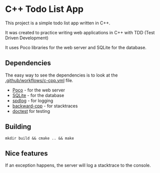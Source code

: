 # C++ Todo List App

This project is a simple todo list app written in C++.

It was created to practice writing web applications in C++ with TDD (Test Driven Development)

It uses Poco libraries for the web server and SQLite for the database.

## Dependencies

The easy way to see the dependencies is to look at the [.github/workflows/c-cpp.yml](.github/workflows/c-cpp.yml) file.

- [Poco](https://pocoproject.org/) - for the web server
- [SQLite](https://www.sqlite.org/index.html) - for the database
- [spdlog](https://github.com/gabime/spdlog/) - for logging
- [backward-cpp](https://github.com/bombela/backward-cpp) - for stacktraces
- [doctest](https://github.com/doctest/doctest/) for testing

## Building

    mkdir build && cmake .. && make

## Nice features

If an exception happens, the server will log a stacktrace to the console.
